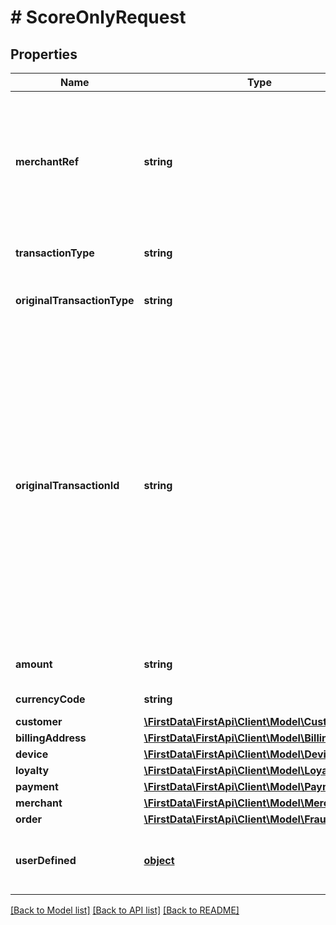 # # ScoreOnlyRequest

## Properties

Name | Type | Description | Notes
------------ | ------------- | ------------- | -------------
**merchantRef** | **string** | Merchant reference code. Used by FirstAPI and reflected in settlement records and Webhook notifications. Typically, the merchantRef field is the purchase order number or unique sequence value associated to a given transaction. | [optional] 
**transactionType** | **string** | Type of transaction merchant wants to process. | 
**originalTransactionType** | **string** | Defines the type of the original transaction that is being evaluated for the Fraud Score. | 
**originalTransactionId** | **string** | The unique ID of this transaction. Must be unique for the entire system (not just within a specific merchant or industry). Subsequent requests related to the same transaction must have the same transactionId (e.g. transaction/deposit or transaction/authorization-reversal). This field is used for matching transactions with settlement and chargeback information. If there is no such ID available you may wish to compose one from fields available in both systems. Consider including backend, issuer, merchant id, date and time, amount, etc. as necessary. | 
**amount** | **string** | The amount processed for the original transaction. | 
**currencyCode** | **string** | The currency of the original transaction. | 
**customer** | [**\FirstData\FirstApi\Client\Model\Customer**](Customer.md) |  | [optional] 
**billingAddress** | [**\FirstData\FirstApi\Client\Model\BillingAddress**](BillingAddress.md) |  | [optional] 
**device** | [**\FirstData\FirstApi\Client\Model\Device**](Device.md) |  | [optional] 
**loyalty** | [**\FirstData\FirstApi\Client\Model\Loyalty**](Loyalty.md) |  | [optional] 
**payment** | [**\FirstData\FirstApi\Client\Model\Payment**](Payment.md) |  | 
**merchant** | [**\FirstData\FirstApi\Client\Model\Merchant**](Merchant.md) |  | 
**order** | [**\FirstData\FirstApi\Client\Model\FraudOrder**](FraudOrder.md) |  | [optional] 
**userDefined** | [**object**](.md) | A JSON object that can carry any additional information that might be helpful for fraud detection. | [optional] 

[[Back to Model list]](../../README.md#documentation-for-models) [[Back to API list]](../../README.md#documentation-for-api-endpoints) [[Back to README]](../../README.md)


